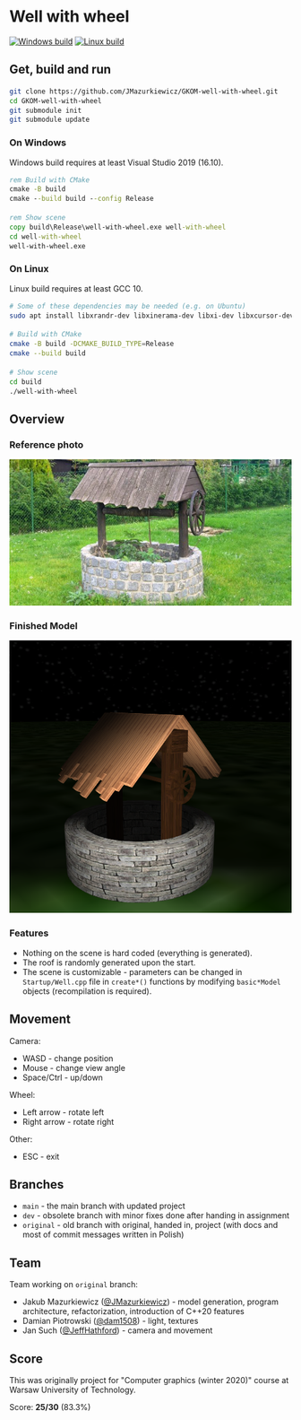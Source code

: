 # Well with wheel

[![Windows build](https://github.com/JMazurkiewicz/GKOM-well-with-wheel/actions/workflows/windows.yaml/badge.svg)](https://github.com/JMazurkiewicz/GKOM-well-with-wheel/actions/workflows/windows.yaml)
[![Linux build](https://github.com/JMazurkiewicz/GKOM-well-with-wheel/actions/workflows/linux.yaml/badge.svg)](https://github.com/JMazurkiewicz/GKOM-well-with-wheel/actions/workflows/linux.yaml)

## Get, build and run

```bash
git clone https://github.com/JMazurkiewicz/GKOM-well-with-wheel.git
cd GKOM-well-with-wheel
git submodule init
git submodule update
```

### On Windows

Windows build requires at least Visual Studio 2019 (16.10).

```bat
rem Build with CMake
cmake -B build
cmake --build build --config Release

rem Show scene
copy build\Release\well-with-wheel.exe well-with-wheel
cd well-with-wheel
well-with-wheel.exe
```

### On Linux

Linux build requires at least GCC 10.

```bash
# Some of these dependencies may be needed (e.g. on Ubuntu)
sudo apt install libxrandr-dev libxinerama-dev libxi-dev libxcursor-dev libglu1-mesa-dev

# Build with CMake
cmake -B build -DCMAKE_BUILD_TYPE=Release
cmake --build build

# Show scene
cd build
./well-with-wheel
```

## Overview

### Reference photo

<img src="docs/img/ref.png" alt="ref" width="600" />

### Finished Model

<img src="docs/img/finished.png" alt="finished" width="600" />

### Features

* Nothing on the scene is hard coded (everything is generated).
* The roof is randomly generated upon the start.
* The scene is customizable - parameters can be changed in `Startup/Well.cpp` file in `create*()` functions by modifying `basic*Model` objects (recompilation is required).

## Movement

Camera:

* WASD - change position
* Mouse - change view angle
* Space/Ctrl - up/down

Wheel:

* Left arrow - rotate left
* Right arrow - rotate right

Other:

* ESC - exit

## Branches

* `main` - the main branch with updated project
* `dev` - obsolete branch with minor fixes done after handing in assignment
* `original` - old branch with original, handed in, project (with docs and most of commit messages written in Polish)

## Team

Team working on `original` branch:

* Jakub Mazurkiewicz ([@JMazurkiewicz](https://github.com/JMazurkiewicz)) - model generation, program architecture, refactorization, introduction of C++20 features
* Damian Piotrowski ([@dam1508](https://github.com/dam1508)) - light, textures
* Jan Such ([@JeffHathford](https://github.com/JeffHathford)) - camera and movement

## Score

This was originally project for "Computer graphics (winter 2020)" course at Warsaw University of Technology.

Score: **25/30** (83.3%)
